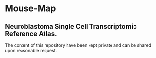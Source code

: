 # Mouse-Map
## Neuroblastoma Single Cell Transcriptomic Reference Atlas.

The content of this repository have been kept private and can be shared upon reasonable request.
